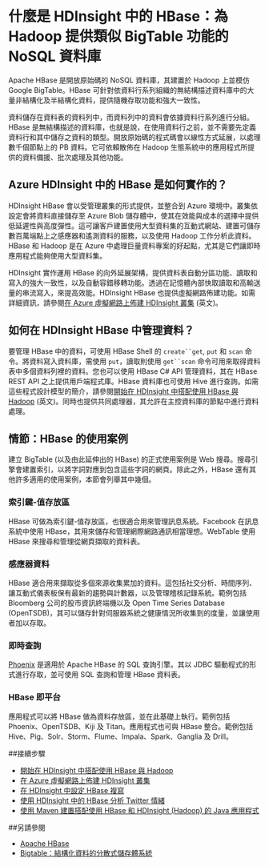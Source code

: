 <properties 
	pageTitle="什麼是 HDInsight 中的 HBase？ | Microsoft Azure" 
	description="HDInsight 中的 Apache HBase (建置在 Hadoop 的 NoSQL 資料庫) 簡介。了解這項巨量資料技術、使用案例，以及與其他 Hadoop 叢集的比較。" 
	keywords="bigtable,nosql,what is hbase"
	services="hdinsight" 
	documentationCenter="" 
	authors="mumian" 
	manager="paulettm" 
	editor="cgronlun"/>

<tags 
	ms.service="hdinsight" 
	ms.workload="big-data" 
	ms.tgt_pltfrm="na" 
	ms.devlang="na" 
	ms.topic="article" 
	ms.date="03/31/2015" 
	ms.author="jgao"/>



# 什麼是 HDInsight 中的 HBase：為 Hadoop 提供類似 BigTable 功能的 NoSQL 資料庫

Apache HBase 是開放原始碼的 NoSQL 資料庫，其建置於 Hadoop 上並模仿 Google BigTable。HBase 可針對依資料行系列組織的無結構描述資料庫中的大量非結構化及半結構化資料，提供隨機存取功能和強大一致性。

資料儲存在資料表的資料列中，而資料列中的資料會依據資料行系列進行分組。HBase 是無結構描述的資料庫，也就是說，在使用資料行之前，並不需要先定義資料行和其中儲存之資料的類型。開放原始碼的程式碼會以線性方式延展，以處理數千個節點上的 PB 資料。它可依賴散佈在 Hadoop 生態系統中的應用程式所提供的資料備援、批次處理及其他功能。

## Azure HDInsight 中的 HBase 是如何實作的？

HDInsight HBase 會以受管理叢集的形式提供，並整合到 Azure 環境中。叢集依設定會將資料直接儲存至 Azure Blob 儲存體中，使其在效能與成本的選擇中提供低延遲性與高度彈性。這可讓客戶建置使用大型資料集的互動式網站、建置可儲存數百萬端點上之感應器和遙測資料的服務，以及使用 Hadoop 工作分析此資料。HBase 和 Hadoop 是在 Azure 中處理巨量資料專案的好起點，尤其是它們讓即時應用程式能夠使用大型資料集。

HDInsight 實作運用 HBase 的向外延展架構，提供資料表自動分區功能、讀取和寫入的強大一致性，以及自動容錯移轉功能。透過在記憶體內部快取讀取和高輸送量的串流寫入，來提高效能。HDInsight HBase 也提供虛擬網路佈建功能。如需詳細資訊，請參閱[在 Azure 虛擬網路上佈建 HDInsight 叢集][hbase-provision-vnet] (英文)。


## 如何在 HDInsight HBase 中管理資料？

要管理 HBase 中的資料，可使用 HBase Shell 的 `create``get`, `put` 和 `scan` 命令。將資料寫入資料庫，需使用 `put`，讀取則使用 `get``scan` 命令可用來取得資料表中多個資料列裡的資料。您也可以使用 HBase C# API 管理資料，其在 HBase REST API 之上提供用戶端程式庫。HBase 資料庫也可使用 Hive 進行查詢。如需這些程式設計模型的簡介，請參閱[開始在 HDInsight 中搭配使用 HBase 與 Hadoop][hbase-get-started] (英文)。同時也提供共同處理器，其允許在主控資料庫的節點中進行資料處理。
 

## 情節：HBase 的使用案例
建立 BigTable (以及由此延伸出的 HBase) 的正式使用案例是 Web 搜尋。搜尋引擎會建置索引，以將字詞對應到包含這些字詞的網頁。除此之外，HBase 還有其他許多適用的使用案例，本節會列舉其中幾個。

### 索引鍵-值存放區
HBase 可做為索引鍵-值存放區，也很適合用來管理訊息系統。Facebook 在訊息系統中使用 HBase，其用來儲存和管理網際網路通訊相當理想。WebTable 使用 HBase 來搜尋和管理從網頁擷取的資料表。

### 感應器資料
HBase 適合用來擷取從多個來源收集累加的資料。這包括社交分析、時間序列、讓互動式儀表板保有最新的趨勢與計數器，以及管理稽核記錄系統。範例包括 Bloomberg 公司的股市資訊終端機以及 Open Time Series Database (OpenTSDB)，其可以儲存針對伺服器系統之健康情況所收集到的度量，並讓使用者加以存取。

### 即時查詢
[Phoenix](http://phoenix.apache.org/) 是適用於 Apache HBase 的 SQL 查詢引擎。其以 JDBC 驅動程式的形式進行存取，並可使用 SQL 查詢和管理 HBase 資料表。

### HBase 即平台
應用程式可以將 HBase 做為資料存放區，並在此基礎上執行。範例包括 Phoenix、OpenTSDB、Kiji 及 Titan。應用程式也可與 HBase 整合。範例包括 Hive、Pig、Solr、Storm、Flume、Impala、Spark、Ganglia 及 Drill。


##<a name="next-steps"></a>接續步驟

- [開始在 HDInsight 中搭配使用 HBase 與 Hadoop][hbase-get-started]
- [在 Azure 虛擬網路上佈建 HDInsight 叢集][hbase-provision-vnet]
- [在 HDInsight 中設定 HBase 複寫](hdinsight-hbase-geo-replication.md) 
- [使用 HDInsight 中的 HBase 分析 Twitter 情緒][hbase-twitter-sentiment]
- [使用 Maven 建置搭配使用 HBase 和 HDInsight (Hadoop) 的 Java 應用程式][hbase-build-java-maven]

##<a name="see-also"></a>另請參閱

- [Apache HBase](https://hbase.apache.org/)
- [Bigtable：結構化資料的分散式儲存體系統](http://research.google.com/archive/bigtable.html)




[hbase-provision-vnet]: hdinsight-hbase-provision-vnet.md

[hbase-twitter-sentiment]: hdinsight-hbase-analyze-twitter-sentiment.md

[hbase-build-java-maven]: hdinsight-hbase-build-java-maven.md

[hdinsight-use-hive]: hdinsight-use-hive.md

[hdinsight-storage]: hdinsight-use-blob-storage.md

[hbase-get-started]: http://azure.microsoft.com/documentation/articles/hdinsight-hbase-get-started/

[azure-purchase-options]: http://azure.microsoft.com/pricing/purchase-options/
[azure-member-offers]: http://azure.microsoft.com/pricing/member-offers/
[azure-free-trial]: http://azure.microsoft.com/pricing/free-trial/
[azure-management-portal]: https://manage.windowsazure.com/
[azure-create-storageaccount]: storage-create-storage-account.md

[apache-hadoop]: http://hadoop.apache.org/











<!--HONumber=54-->
